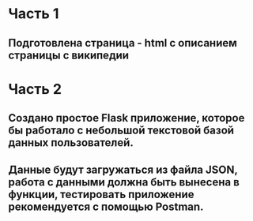 # Часть 1
## Подготовлена страница - html с описанием страницы с википедии
# Часть 2
## Создано простое Flask приложение, которое бы работало с небольшой текстовой базой данных пользователей.
## Данные будут загружаться из файла JSON, работа с данными должна быть вынесена в функции, тестировать приложение рекомендуется с помощью Postman.